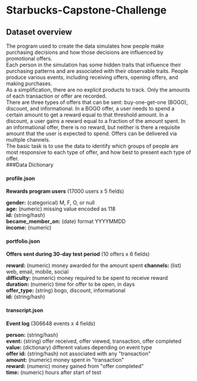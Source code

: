 # Starbucks-Capstone-Challenge  
## Dataset overview
The program used to create the data simulates how people make purchasing decisions and how those decisions are influenced by promotional offers.  
Each person in the simulation has some hidden traits that influence their purchasing patterns and are associated with their observable traits. People produce various events, including receiving offers, opening offers, and making purchases.   
As a simplification, there are no explicit products to track. Only the amounts of each transaction or offer are recorded.  
There are three types of offers that can be sent: buy-one-get-one (BOGO), discount, and informational. In a BOGO offer, a user needs to spend a certain amount to get a reward equal to that threshold amount. In a discount, a user gains a reward equal to a fraction of the amount spent. In an informational offer, there is no reward, but neither is there a requisite amount that the user is expected to spend. Offers can be delivered via multiple channels.  
The basic task is to use the data to identify which groups of people are most responsive to each type of offer, and how best to present each type of offer.  
###Data Dictionary   
 #### profile.json
 **Rewards program users** (17000 users x 5 fields)
 
 **gender:** (categorical) M, F, O, or null  
 **age:** (numeric) missing value encoded as 118  
 **id:** (string/hash)  
 **became_member_on:** (date) format YYYYMMDD  
 **income:** (numeric)  
 
 #### portfolio.json
 **Offers sent during 30-day test period** (10 offers x 6 fields)
 
 **reward:** (numeric) money awarded for the amount spent 
 **channels:** (list) web, email, mobile, social  
 **difficulty:** (numeric) money required to be spent to receive reward    
 **duration:** (numeric) time for offer to be open, in days    
 **offer_type:** (string) bogo, discount, informational    
 **id:** (string/hash)    
 
 #### transcript.json 
 **Event log** (306648 events x 4 fields)
 
 **person:** (string/hash)    
 **event:** (string) offer received, offer viewed, transaction, offer completed    
 **value:** (dictionary) different values depending on event type    
 **offer id:** (string/hash) not associated with any "transaction"    
 **amount:** (numeric) money spent in "transaction"    
 **reward:** (numeric) money gained from "offer completed"    
 **time:** (numeric) hours after start of test    
